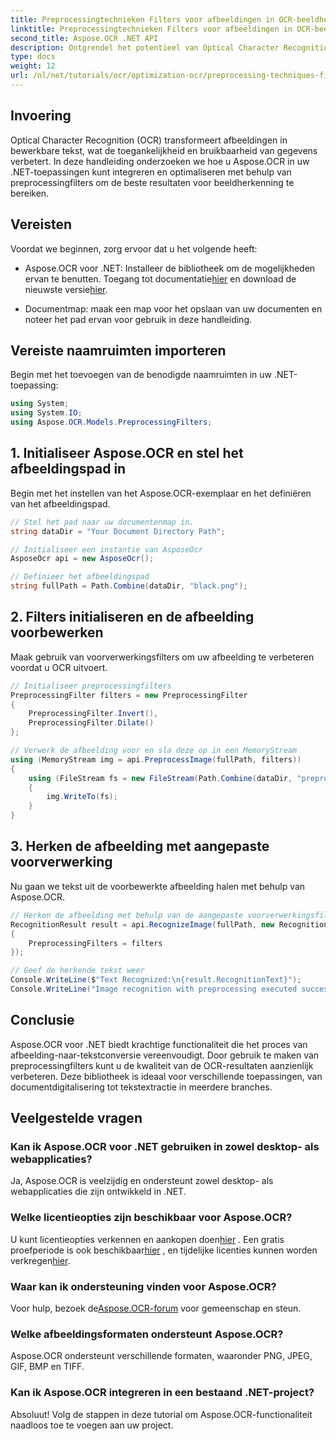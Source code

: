 ```yaml
---
title: Preprocessingtechnieken Filters voor afbeeldingen in OCR-beeldherkenning
linktitle: Preprocessingtechnieken Filters voor afbeeldingen in OCR-beeldherkenning
second_title: Aspose.OCR .NET API
description: Ontgrendel het potentieel van Optical Character Recognition (OCR) in uw .NET-toepassingen met Aspose.OCR. Deze handleiding biedt een stapsgewijze aanpak voor het implementeren van OCR met behulp van preprocessingfilters.
type: docs
weight: 12
url: /nl/net/tutorials/ocr/optimization-ocr/preprocessing-techniques-filters-for-image/
---
```

## Invoering

Optical Character Recognition (OCR) transformeert afbeeldingen in bewerkbare tekst, wat de toegankelijkheid en bruikbaarheid van gegevens verbetert. In deze handleiding onderzoeken we hoe u Aspose.OCR in uw .NET-toepassingen kunt integreren en optimaliseren met behulp van preprocessingfilters om de beste resultaten voor beeldherkenning te bereiken.

## Vereisten

Voordat we beginnen, zorg ervoor dat u het volgende heeft:

-  Aspose.OCR voor .NET: Installeer de bibliotheek om de mogelijkheden ervan te benutten. Toegang tot documentatie[hier](https://reference.aspose.com/ocr/net/) en download de nieuwste versie[hier](https://releases.aspose.com/ocr/net/).

- Documentmap: maak een map voor het opslaan van uw documenten en noteer het pad ervan voor gebruik in deze handleiding.

## Vereiste naamruimten importeren

Begin met het toevoegen van de benodigde naamruimten in uw .NET-toepassing:

```csharp
using System;
using System.IO;
using Aspose.OCR.Models.PreprocessingFilters;
```

## 1. Initialiseer Aspose.OCR en stel het afbeeldingspad in

Begin met het instellen van het Aspose.OCR-exemplaar en het definiëren van het afbeeldingspad.

```csharp
// Stel het pad naar uw documentenmap in.
string dataDir = "Your Document Directory Path";

// Initialiseer een instantie van AsposeOcr
AsposeOcr api = new AsposeOcr();

// Definieer het afbeeldingspad
string fullPath = Path.Combine(dataDir, "black.png");
```

## 2. Filters initialiseren en de afbeelding voorbewerken

Maak gebruik van voorverwerkingsfilters om uw afbeelding te verbeteren voordat u OCR uitvoert.

```csharp
// Initialiseer preprocessingfilters
PreprocessingFilter filters = new PreprocessingFilter
{
    PreprocessingFilter.Invert(),
    PreprocessingFilter.Dilate()
};

// Verwerk de afbeelding voor en sla deze op in een MemoryStream
using (MemoryStream img = api.PreprocessImage(fullPath, filters))
{
    using (FileStream fs = new FileStream(Path.Combine(dataDir, "preprocessed.png"), FileMode.Create))
    {
        img.WriteTo(fs);
    }
}
```

## 3. Herken de afbeelding met aangepaste voorverwerking

Nu gaan we tekst uit de voorbewerkte afbeelding halen met behulp van Aspose.OCR.

```csharp
// Herken de afbeelding met behulp van de aangepaste voorverwerkingsfilters
RecognitionResult result = api.RecognizeImage(fullPath, new RecognitionSettings
{
    PreprocessingFilters = filters
});

// Geef de herkende tekst weer
Console.WriteLine($"Text Recognized:\n{result.RecognitionText}");
Console.WriteLine("Image recognition with preprocessing executed successfully.");
```

## Conclusie

Aspose.OCR voor .NET biedt krachtige functionaliteit die het proces van afbeelding-naar-tekstconversie vereenvoudigt. Door gebruik te maken van preprocessingfilters kunt u de kwaliteit van de OCR-resultaten aanzienlijk verbeteren. Deze bibliotheek is ideaal voor verschillende toepassingen, van documentdigitalisering tot tekstextractie in meerdere branches.

## Veelgestelde vragen

### Kan ik Aspose.OCR voor .NET gebruiken in zowel desktop- als webapplicaties?  
Ja, Aspose.OCR is veelzijdig en ondersteunt zowel desktop- als webapplicaties die zijn ontwikkeld in .NET.

### Welke licentieopties zijn beschikbaar voor Aspose.OCR?  
 U kunt licentieopties verkennen en aankopen doen[hier](https://purchase.conholdate.com/buy) . Een gratis proefperiode is ook beschikbaar[hier](https://releases.aspose.com/) , en tijdelijke licenties kunnen worden verkregen[hier](https://purchase.conholdate.com/temporary-license/).

### Waar kan ik ondersteuning vinden voor Aspose.OCR?  
 Voor hulp, bezoek de[Aspose.OCR-forum](https://forum.aspose.com/c/ocr/16) voor gemeenschap en steun.

### Welke afbeeldingsformaten ondersteunt Aspose.OCR?  
Aspose.OCR ondersteunt verschillende formaten, waaronder PNG, JPEG, GIF, BMP en TIFF.

### Kan ik Aspose.OCR integreren in een bestaand .NET-project?  
Absoluut! Volg de stappen in deze tutorial om Aspose.OCR-functionaliteit naadloos toe te voegen aan uw project.